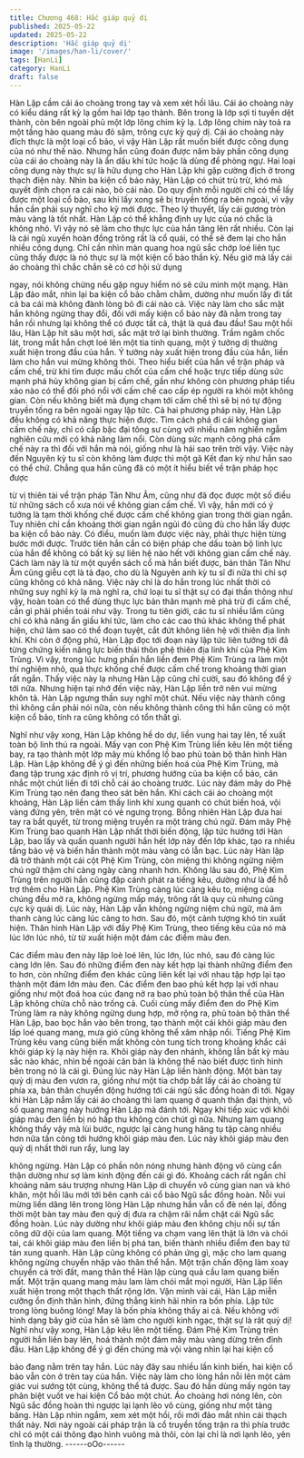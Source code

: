 ```yaml
---
title: Chương 468: Hắc giáp quỷ dị
published: 2025-05-22
updated: 2025-05-22
description: 'Hắc giáp quỷ dị'
image: '/images/han-li/cover/'
tags: [HanLi]
category: HanLi
draft: false
---
```


Hàn Lập cầm cái áo choàng trong tay và xem xét hồi lâu.
Cái áo choàng này có kiểu dáng rất kỳ lạ gồm hai lớp tạo thành.
Bên trong là lớp sợi ti tuyến dệt thành, còn bên ngoài phủ một lớp
lông chim kỳ lạ. Lớp lông chim này toả ra một tầng hào quang
màu đỏ sậm, trông cực kỳ quỷ dị.
Cái áo choàng này đích thực là một loại cổ bảo, vì vậy Hàn Lập
rất muốn biết được công dụng của nó như thế nào.
Nhưng hắn cũng đoán được năm bảy phần công dụng của cái áo
choàng này là ẩn dấu khí tức hoặc là dùng để phòng ngự. Hai loại
công dụng này thực sự là hữu dụng cho Hàn Lập khi gặp cường
địch ở trong thạch điện này.
Nhìn ba kiện cổ bảo này, Hàn Lập có chút trù trừ, khó mà quyết
định chọn ra cái nào, bỏ cái nào.
Do quy định mỗi người chỉ có thể lấy được một loại cổ bảo, sau
khi lấy xong sẽ bị truyền tống ra bên ngoài, vì vậy hắn cần phải
suy nghĩ cho kỹ mới được.
Theo lý thuyết, lấy cái gương tròn màu vàng là tốt nhất.
Hàn Lập có thể khẳng định uy lực của nó chắc là không nhỏ. Vì
vậy nó sẽ làm cho thực lực của hắn tăng lên rất nhiều.
Còn lại là cái ngũ xuyến hoàn đồng trông rất là cổ quái, có thể sẽ
đem lại cho hắn nhiều công dụng. Chỉ cần nhìn màn quang hoa
ngũ sắc chớp loé liên tục cũng thấy được là nó thực sự là một
kiện cổ bảo thần kỳ.
Nếu giờ mà lấy cái áo choàng thì chắc chắn sẽ có cơ hội sử dụng

ngay, nói không chừng nếu gặp nguy hiểm nó sẽ cứu mình một
mạng.
Hàn Lập đảo mắt, nhìn lại ba kiện cổ bảo chằm chằm, dường như
muốn lấy đi tất cả ba cái mà không đành lòng bỏ đi cái nào cả.
Việc này làm cho sắc mặt hắn không ngừng thay đổi, đối với mấy
kiện cổ bảo này đã nằm trong tay hắn rồi nhưng lại không thể có
được tất cả, thật là quá đau đầu!
Sau một hồi lâu, Hàn Lập hít sâu một hơi, sắc mặt trở lại bình
thường.
Trầm ngâm chốc lát, trong mắt hắn chợt loé lên một tia tinh
quang, một ý tưởng dị thường xuất hiện trong đầu của hắn.
Ý tưởng này xuất hiện trong đầu của hắn, liền làm cho hắn vui
mừng không thôi.
Theo hiểu biết của hắn về trận pháp và cấm chế, trừ khi tìm được
mấu chốt của cấm chế hoặc trực tiếp dùng sức mạnh phá hủy
không gian bị cấm chế, gần như không còn phương pháp tiểu xảo
nào có thể đối phó nổi với cấm chế cao cấp ép người ra khỏi một
không gian. Còn nếu không biết mà đụng chạm tới cấm chế thì sẽ
bị nó tự động truyền tống ra bên ngoài ngay lập tức.
Cả hai phương pháp này, Hàn Lập đều không có khả năng thực
hiện được.
Tìm cách phá đi cái không gian cấm chế này, chỉ có cấp bậc đại
tông sư cùng với nhiều năm nghiền ngẫm nghiên cứu mới có khả
năng làm nổi.
Còn dùng sức mạnh công phá cấm chế này ra thì đối với hắn mà
nói, giống như là hái sao trên trời vậy.
Việc này đến Nguyên kỳ tu sĩ còn không làm được thì một gã Kết
đan kỳ như hắn sao có thể chứ.
Chẳng qua hắn cũng đã có một ít hiểu biết về trận pháp học được

từ vị thiên tài về trận pháp Tân Như Âm, cũng như đã đọc được
một số điều từ những sách cổ xưa nói về không gian cấm chế. Vì
vậy, hắn mới có ý tưởng là tạm thời khống chế được cấm chế
không gian trong thời gian ngắn.
Tuy nhiên chỉ cần khoảng thời gian ngắn ngủi đó cũng đủ cho hắn
lấy được ba kiện cổ bảo này.
Có điều, muốn làm được việc này, phải thực hiện từng bước mới
được. Trước tiên hắn cần có biện pháp che dấu toàn bộ linh lực
của hắn để không có bất kỳ sự liên hệ nào hết với không gian
cấm chế này.
Cách làm này là từ một quyển sách cổ mà hắn biết được, bản
thân Tân Như Âm cũng giễu cợt là tả đạo, cho dù là Nguyên anh
kỳ tu sĩ đi nữa thì chỉ sợ cũng không có khả năng. Việc này chỉ là
do hắn trong lúc nhất thời có những suy nghĩ kỳ lạ mà nghĩ ra,
chứ loại tu sĩ thật sự có đại thần thông như vậy, hoàn toàn có thể
dùng thực lực bản thân mạnh mẽ phá trừ đi cấm chế, cần gì phải
phiền toái như vậy.
Trong tu tiên giới, các tu sĩ nhiều lắm cũng chỉ có khả năng ẩn
giấu khí tức, làm cho các cao thủ khác không thể phát hiện, chứ
làm sao có thể đoạn tuyệt, cắt đứt không liên hệ với thiên địa linh
khí.
Khi còn ở động phủ, Hàn Lập đọc tới đoạn này lập tức liên tưởng
tới đã từng chứng kiến năng lực biến thái thôn phệ thiên địa linh
khí của Phệ Kim Trùng. Vì vậy, trong lúc hưng phấn hắn liền đem
Phệ Kim Trùng ra làm một thí nghiệm nhỏ, quả thực khống chế
được cấm chế trong khoảng thời gian rất ngắn. Thấy việc này lạ
nhưng Hàn Lập cũng chỉ cười, sau đó không để ý tới nữa.
Nhưng hiện tại nhớ đến việc này, Hàn Lập liền trở nên vui mừng
khôn tả.
Hàn Lập ngưng thần suy nghĩ một chút. Nếu việc này thành công
thì không cần phải nói nữa, còn nếu không thành công thì hắn
cũng có một kiện cổ bảo, tính ra cũng không có tổn thất gì.

Nghĩ như vậy xong, Hàn Lập không hề do dự, liền vung hai tay
lên, tế xuất toàn bộ linh thú ra ngoài. Mấy vạn con Phệ Kim Trùng
liền kêu lên một tiếng bay, ra tạo thành một lớp mây mù khổng lồ
bao phủ toàn bộ thân hình Hàn Lập.
Hàn Lập không để ý gì đến những biến hoá của Phệ Kim Trùng,
mà đang tập trung xác định rõ vị trí, phương hướng của ba kiện
cổ bảo, cân nhắc một chút liền đi tới chỗ cái áo choàng trước. Lúc
này đám mây do Phệ Kim Trùng tạo nên đang theo sát bên hắn.
Khi cách cái áo choàng một khoảng, Hàn Lập liền cảm thấy linh
khí xung quanh có chút biến hoá, vội vàng đứng yên, trên mặt có
vẻ ngưng trọng.
Bỗng nhiên Hàn Lập đưa hai tay ra bắt quyết, từ trong miệng
truyền ra một tràng chú ngữ.
Đám mây Phệ Kim Trùng bao quanh Hàn Lập nhất thời biến
động, lập tức hướng tới Hàn Lập, bao lấy và quấn quanh người
hắn hết lớp này đến lớp khác, tạo ra nhiều tầng bảo vệ và biến
hắn thành một màu vàng có lẫn bạc.
Lúc này Hàn lập đã trở thành một cái cột Phệ Kim Trùng, còn
miệng thì không ngừng niệm chú ngữ thậm chí càng ngày càng
nhanh hơn.
Không lâu sau đó, Phệ Kim Trùng trên người hắn cũng đập cánh
phát ra tiếng kêu, dường như là để hỗ trợ thêm cho Hàn Lập.
Phệ Kim Trùng càng lúc càng kêu to, miệng của chúng đều mở
ra, không ngừng mấp máy, trông rất là quy củ nhưng cũng cực kỳ
quái dị.
Lúc này, Hàn Lập vẫn không ngừng niệm chú ngữ, mà âm thanh
càng lúc càng lúc càng to hơn.
Sau đó, một cảnh tượng khó tin xuất hiện.
Thân hình Hàn Lập với đầy Phệ Kim Trùng, theo tiếng kêu của nó
mà lúc lớn lúc nhỏ, từ từ xuất hiện một đám các điểm màu đen.

Các điểm màu đen này lập loè loé lên, lúc lớn, lúc nhỏ, sau đó
càng lúc càng lớn lên.
Sau đó những điểm đen này kết hợp lại thành những điểm đen to
hơn, còn những điểm đen khác cũng liên kết lại với nhau tập hợp
lại tạo thành một đám lớn màu đen.
Các điểm đen bao phủ kết hợp lại với nhau giống như một đoá
hoa cúc đang nở ra bao phủ toàn bộ thân thể của Hàn Lập không
chừa chỗ nào trống cả.
Cuối cùng mấy điểm đen do Phệ Kim Trùng làm ra này không
ngừng dung hợp, mở rộng ra, phủ toàn bộ thân thể Hàn Lập, bao
bọc hắn vào bên trong, tạo thành một cái khôi giáp màu đen lấp
loé quang mang, mưa gió cũng không thể xâm nhập nổi.
Tiếng Phệ Kim Trùng kêu vang cũng biến mất không còn tung tích
trong khoảng khắc cái khôi giáp kỳ lạ này hiện ra.
Khôi giáp này đen nhánh, không lẫn bất kỳ màu sắc nào khác,
nhìn bề ngoài căn bản là không thể nào biết được tình hình bên
trong nó là cái gì.
Đúng lúc này Hàn Lập liền hành động.
Một bàn tay quỷ dị màu đen vươn ra, giống như một tia chớp bắt
lấy cái áo choàng từ phía xa, bản thân chuyển động hướng tới cái
ngũ sắc đồng hoàn đi tới.
Ngay khi Hàn Lập nắm lấy cái áo choàng thì lam quang ở quanh
thân đại thịnh, vô số quang mang này hướng Hàn Lập mà đánh
tới. Ngay khi tiếp xúc với khôi giáp màu đen liền bị nó hấp thu
không còn chút gì nữa.
Nhưng lam quang không thấy vậy mà lùi bước, ngược lại càng
hung hăng tụ tập càng nhiều hơn nữa tấn công tới hướng khôi
giáp màu đen.
Lúc này khôi giáp màu đen quỷ dị nhất thời run rẩy, lung lay

không ngừng.
Hàn Lập có phần nôn nóng nhưng hành động vô cùng cẩn thận
dường như sợ làm kinh động đến cái gì đó.
Khoảng cách rất ngắn chỉ khoảng năm sáu trượng nhưng Hàn
Lập di chuyển vô cùng gian nan và khó khăn, một hồi lâu mới tới
bên cạnh cái cổ bảo Ngũ sắc đồng hoàn. Nỗi vui mừng liền dâng
lên trong lòng Hàn Lập nhưng hắn vẫn cố đè nén lại, đồng thời
một bàn tay màu đen quỷ dị đưa ra chậm rãi nắm chặt cái Ngũ
sắc đồng hoàn.
Lúc này dường như khôi giáp màu đen không chịu nổi sự tấn
công dữ dội của lam quang. Một tiếng va chạm vang lên thật là
lớn và chói tai, cái khôi giáp màu đen liền bị phá tan, biến thành
nhiều điểm đen bay tứ tán xung quanh.
Hàn Lập cũng không có phản ứng gì, mặc cho lam quang không
ngừng chuyển nhập vào thân thể hắn.
Một trận chấn động làm xoay chuyển cả trời đất, mang thân thể
Hàn lập cùng quả cầu lam quang biến mất.
Một trận quang mang màu lam làm chói mắt mọi người, Hàn Lập
liền xuất hiện trong một thạch thất rộng lớn.
Vặn mình vài cái, Hàn Lập miễn cưỡng ổn định thân hình, đứng
thẳng kinh hãi nhìn ra bốn phía.
Lập tức trong lòng buông lỏng!
May là bốn phía không thấy ai cả. Nếu không với hình dạng bây
giờ của hắn sẽ làm cho người kinh ngạc, thật sự là rât quỷ dị!
Nghĩ như vậy xong, Hàn Lập kêu lên một tiếng.
Đám Phệ Kim Trùng trên người hắn liền bay lên, hoá thành một
đám mây màu vàng dừng trên đỉnh đầu.
Hàn Lập không để ý gì đến chúng mà vội vàng nhìn lại hai kiện cổ

bảo đang nằm trên tay hắn.
Lúc này đây sau nhiều lần kinh biến, hai kiện cổ bảo vẫn còn ở
trên tay của hắn. Việc này làm cho lòng hắn nỗi lên một cảm giác
vui sướng tột cùng, không thể tả được.
Sau đó hắn dùng mấy ngón tay phân biệt vuốt ve hai kiện Cổ bảo
một chút.
Áo choàng hơi nóng lên, còn Ngũ sắc đồng hoàn thì ngược lại
lạnh lẽo vô cùng, giống như một tảng băng.
Hàn Lập nhìn ngắm, xem xét một hồi, rồi mới đảo mắt nhìn cái
thạch thất này.
Nơi này ngoài cái pháp trận là cổ truyền tống trận ra thì phía
trước chỉ có một cái thông đạo hình vuông mà thôi, còn lại chỉ là
nơi lạnh lẽo, yên tĩnh lạ thường.
------oOo------
